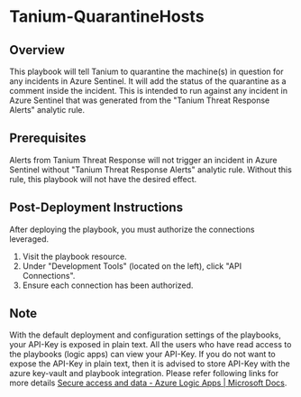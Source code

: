 # Tanium-QuarantineHosts

## Overview
This playbook will tell Tanium to quarantine the machine(s) in question for any incidents in Azure Sentinel. It will add the status of the quarantine as a comment inside the incident. This is intended to run against any incident in Azure Sentinel that was generated from the "Tanium Threat Response Alerts" analytic rule.

## Prerequisites
Alerts from Tanium Threat Response will not trigger an incident in Azure Sentinel without "Tanium Threat Response Alerts" analytic rule. Without this rule, this playbook will not have the desired effect.

## Post-Deployment Instructions
After deploying the playbook, you must authorize the connections leveraged.

1. Visit the playbook resource.
2. Under "Development Tools" (located on the left), click "API Connections".
3. Ensure each connection has been authorized.

## Note
With the default deployment and configuration settings of the playbooks, your API-Key is exposed in plain text. All the users who have read access to the playbooks (logic apps) can view your API-Key.
If you do not want to expose the API-Key in plain text, then it is advised to store API-Key with the azure key-vault and playbook integration. Please refer following links for more details [Secure access and data - Azure Logic Apps | Microsoft Docs](https://docs.microsoft.com/azure/logic-apps/logic-apps-securing-a-logic-app?tabs=azure-portal#secure-inputs-and-outputs-in-the-designer).
